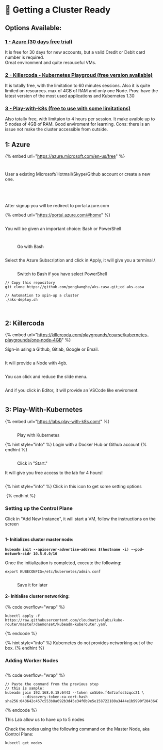 # 🎡 Getting a Cluster Ready

## Options Available:

### [1 - Azure (30 days free trial)](getting-a-cluster-ready.md#id-1-azure)

It is free for 30 days for new accounts, but a valid Credit or Debit card number is required.\
Great environment and quite resouceful VMs.

### [2 - Killercoda - Kubernetes Playgroud (free version available)](getting-a-cluster-ready.md#id-2-killercoda)

It is totally free, with the limitation to 60 minutes sessions. Also it is quite limited on resources. max of 4GB of RAM and only one Node. Pros: have the latest version of the most used applications and Kubernetes 1.30

### [3 - Play-with-k8s (free to use with some limitations)](getting-a-cluster-ready.md#id-3-play-with-kubernetes)

Also totally free, with limitaion to 4 hours per session. It make avaible up to 5 nodes of 4GB of RAM. Good enviroment for learning. Cons: there is an issue not make the cluster accessible from outside.



## 1: Azure

{% embed url="https://azure.microsoft.com/en-us/free" %}

<figure><img src=".gitbook/assets/image.png" alt=""><figcaption></figcaption></figure>

<figure><img src=".gitbook/assets/image (1).png" alt=""><figcaption></figcaption></figure>

User a existing Microsoft/Hotmail/Skype/Github account or create a new one.

<figure><img src=".gitbook/assets/image (2).png" alt=""><figcaption></figcaption></figure>

<figure><img src=".gitbook/assets/image (3).png" alt=""><figcaption></figcaption></figure>

<figure><img src=".gitbook/assets/image (4).png" alt=""><figcaption></figcaption></figure>

<figure><img src=".gitbook/assets/image (5).png" alt=""><figcaption></figcaption></figure>

After signup you will be redirect to portal.azure.com

{% embed url="https://portal.azure.com/#home" %}

<figure><img src=".gitbook/assets/image (7).png" alt=""><figcaption></figcaption></figure>

You will be given an important choice: Bash or PowerShell

<figure><img src=".gitbook/assets/image (11).png" alt=""><figcaption></figcaption></figure>

<figure><img src=".gitbook/assets/image (10).png" alt=""><figcaption><p>Go with Bash</p></figcaption></figure>

<figure><img src=".gitbook/assets/image (12).png" alt=""><figcaption></figcaption></figure>

Select the Azure Subscription and click in Apply, it will give you a terminal.\


<figure><img src=".gitbook/assets/image (13).png" alt=""><figcaption><p>Switch to Bash if you have select PowerShell</p></figcaption></figure>

```
// Copy this repository
git clone https://github.com/yongkanghe/aks-casa.git;cd aks-casa
```

```
// Automation to spin-up a cluster
./aks-deploy.sh
```

<figure><img src=".gitbook/assets/image (14).png" alt=""><figcaption></figcaption></figure>

<figure><img src=".gitbook/assets/image (15).png" alt=""><figcaption></figcaption></figure>

## 2: Killercoda

{% embed url="https://killercoda.com/playgrounds/course/kubernetes-playgrounds/one-node-4GB" %}

Sign-in using a Github, Gitlab, Google or Email.

<figure><img src=".gitbook/assets/image (20).png" alt=""><figcaption></figcaption></figure>

It will provide a Node with 4gb.

<figure><img src=".gitbook/assets/image (21).png" alt=""><figcaption></figcaption></figure>

You can click and reduce the slide menu.&#x20;

<figure><img src=".gitbook/assets/image (22).png" alt=""><figcaption></figcaption></figure>

And if you click in Editor, it will provide an VSCode like enviroment.

<figure><img src=".gitbook/assets/image (23).png" alt=""><figcaption></figcaption></figure>

## 3: Play-With-Kubernetes



{% embed url="https://labs.play-with-k8s.com/" %}

<figure><img src=".gitbook/assets/image (24).png" alt=""><figcaption><p>Play with Kubernetes</p></figcaption></figure>

{% hint style="info" %}
Login with a Docker Hub or Github account
{% endhint %}

<figure><img src=".gitbook/assets/image (2) (1).png" alt=""><figcaption><p>Click in "Start."</p></figcaption></figure>

It will give you free access to the lab for 4 hours!

<figure><img src=".gitbook/assets/image (3) (1).png" alt=""><figcaption></figcaption></figure>

{% hint style="info" %}
Click in this icon to get some setting options

<img src=".gitbook/assets/image (5) (1).png" alt="" data-size="original"><img src=".gitbook/assets/image (6) (1).png" alt="" data-size="original">
{% endhint %}

### Setting up the Control Plane

Click in "Add New Instance", it will start a VM, follow the instructions on the screen

<figure><img src=".gitbook/assets/image (4) (1).png" alt=""><figcaption></figcaption></figure>

#### 1- Initializes cluster master node:

<pre data-overflow="wrap"><code><strong>kubeadm init --apiserver-advertise-address $(hostname -i) --pod-network-cidr 10.5.0.0/16
</strong></code></pre>

Once the initialization is completed, execute the following:

```
export KUBECONFIG=/etc/kubernetes/admin.conf
```

<figure><img src=".gitbook/assets/image (8) (1).png" alt=""><figcaption><p>Save it for later</p></figcaption></figure>

#### 2- Initialise cluster networking:

{% code overflow="wrap" %}
```
kubectl apply -f https://raw.githubusercontent.com/cloudnativelabs/kube-router/master/daemonset/kubeadm-kuberouter.yaml
```
{% endcode %}

{% hint style="info" %}
Kubernetes do not provides networking out of the box.
{% endhint %}

### Adding Worker Nodes

<figure><img src=".gitbook/assets/image (9) (1).png" alt=""><figcaption></figcaption></figure>

{% code overflow="wrap" %}
```
// Paste the command from the previous step
// this is sample:
kubeadm join 192.168.0.18:6443 --token xn5b6e.f4m7zofss5zqcc21 \
        --discovery-token-ca-cert-hash sha256:043642c457c553b8a692b3d45e34f0b9e5e158722180a3444e1b5990f2043647
```
{% endcode %}



This Lab allow us to have up to 5 nodes

Check the nodes using the following command  on the Master Node, aka Control Plane:

```
kubectl get nodes
```

<figure><img src=".gitbook/assets/image (10) (1).png" alt=""><figcaption></figcaption></figure>

